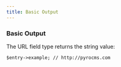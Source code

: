 ```yaml
---
title: Basic Output 
---
```


### Basic Output

The URL field type returns the string value:

    $entry->example; // http://pyrocms.com